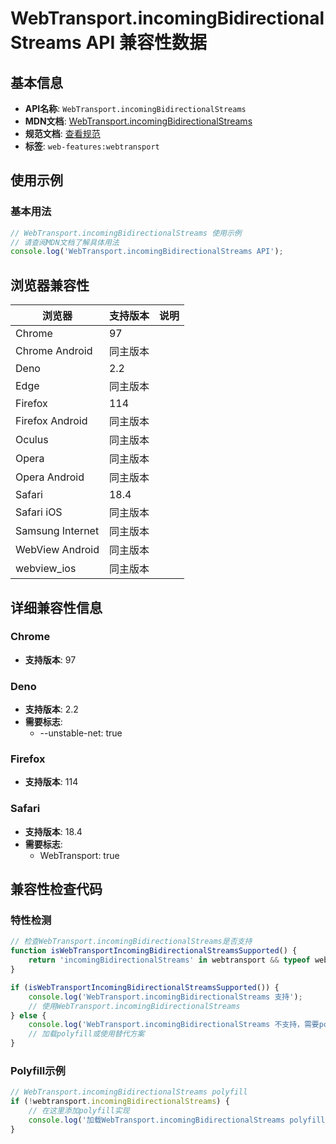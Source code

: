 # WebTransport.incomingBidirectionalStreams API 兼容性数据

## 基本信息

- **API名称**: `WebTransport.incomingBidirectionalStreams`
- **MDN文档**: [WebTransport.incomingBidirectionalStreams](https://developer.mozilla.org/docs/Web/API/WebTransport/incomingBidirectionalStreams)
- **规范文档**: [查看规范](https://w3c.github.io/webtransport/#dom-webtransport-incomingbidirectionalstreams)
- **标签**: `web-features:webtransport`

## 使用示例

### 基本用法

```javascript
// WebTransport.incomingBidirectionalStreams 使用示例
// 请查阅MDN文档了解具体用法
console.log('WebTransport.incomingBidirectionalStreams API');
```

## 浏览器兼容性

| 浏览器 | 支持版本 | 说明 |
|--------|----------|------|
| Chrome | 97 |  |
| Chrome Android | 同主版本 |  |
| Deno | 2.2 |  |
| Edge | 同主版本 |  |
| Firefox | 114 |  |
| Firefox Android | 同主版本 |  |
| Oculus | 同主版本 |  |
| Opera | 同主版本 |  |
| Opera Android | 同主版本 |  |
| Safari | 18.4 |  |
| Safari iOS | 同主版本 |  |
| Samsung Internet | 同主版本 |  |
| WebView Android | 同主版本 |  |
| webview_ios | 同主版本 |  |

## 详细兼容性信息

### Chrome

- **支持版本**: 97

### Deno

- **支持版本**: 2.2
- **需要标志**: 
  - --unstable-net: true

### Firefox

- **支持版本**: 114

### Safari

- **支持版本**: 18.4
- **需要标志**: 
  - WebTransport: true

## 兼容性检查代码

### 特性检测

```javascript
// 检查WebTransport.incomingBidirectionalStreams是否支持
function isWebTransportIncomingBidirectionalStreamsSupported() {
    return 'incomingBidirectionalStreams' in webtransport && typeof webtransport.incomingBidirectionalStreams === 'function';
}

if (isWebTransportIncomingBidirectionalStreamsSupported()) {
    console.log('WebTransport.incomingBidirectionalStreams 支持');
    // 使用WebTransport.incomingBidirectionalStreams
} else {
    console.log('WebTransport.incomingBidirectionalStreams 不支持，需要polyfill');
    // 加载polyfill或使用替代方案
}
```

### Polyfill示例

```javascript
// WebTransport.incomingBidirectionalStreams polyfill
if (!webtransport.incomingBidirectionalStreams) {
    // 在这里添加polyfill实现
    console.log('加载WebTransport.incomingBidirectionalStreams polyfill');
}
```

